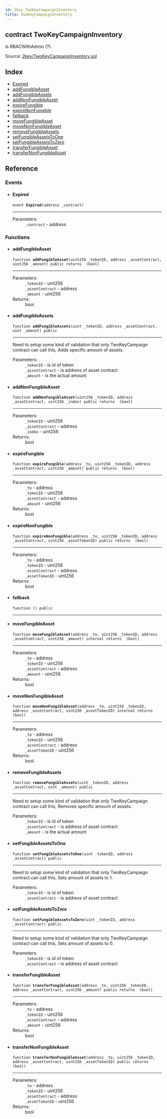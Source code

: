 ```yaml
---
id: 2key_TwoKeyCampaignInventory
title: TwoKeyCampaignInventory
---
```


<div class="contract-doc"><div class="contract"><h2 class="contract-header"><span class="contract-kind">contract</span> TwoKeyCampaignInventory</h2><p class="description">Is RBACWithAdmin (?).</p><div class="source">Source: <a href="git+https://github.com/2keynet/web3-alpha/blob/v0.0.1/contracts/2key/TwoKeyCampaignInventory.sol" target="_blank">2key/TwoKeyCampaignInventory.sol</a></div></div><div class="index"><h2>Index</h2><ul><li><a href="2key_TwoKeyCampaignInventory.html#Expired">Expired</a></li><li><a href="2key_TwoKeyCampaignInventory.html#addFungibleAsset">addFungibleAsset</a></li><li><a href="2key_TwoKeyCampaignInventory.html#addFungibleAssets">addFungibleAssets</a></li><li><a href="2key_TwoKeyCampaignInventory.html#addNonFungibleAsset">addNonFungibleAsset</a></li><li><a href="2key_TwoKeyCampaignInventory.html#expireFungible">expireFungible</a></li><li><a href="2key_TwoKeyCampaignInventory.html#expireNonFungible">expireNonFungible</a></li><li><a href="2key_TwoKeyCampaignInventory.html#">fallback</a></li><li><a href="2key_TwoKeyCampaignInventory.html#moveFungibleAsset">moveFungibleAsset</a></li><li><a href="2key_TwoKeyCampaignInventory.html#moveNonFungibleAsset">moveNonFungibleAsset</a></li><li><a href="2key_TwoKeyCampaignInventory.html#removeFungibleAssets">removeFungibleAssets</a></li><li><a href="2key_TwoKeyCampaignInventory.html#setFungibleAssetsToOne">setFungibleAssetsToOne</a></li><li><a href="2key_TwoKeyCampaignInventory.html#setFungibleAssetsToZero">setFungibleAssetsToZero</a></li><li><a href="2key_TwoKeyCampaignInventory.html#transferFungibleAsset">transferFungibleAsset</a></li><li><a href="2key_TwoKeyCampaignInventory.html#transferNonFungibleAsset">transferNonFungibleAsset</a></li></ul></div><div class="reference"><h2>Reference</h2><div class="events"><h3>Events</h3><ul><li><div class="item event"><span id="Expired" class="anchor-marker"></span><h4 class="name">Expired</h4><div class="body"><code class="signature">event <strong>Expired</strong><span>(address _contract) </span></code><hr/><dl><dt><span class="label-parameters">Parameters:</span></dt><dd><div><code>_contract</code> - address</div></dd></dl></div></div></li></ul></div><div class="functions"><h3>Functions</h3><ul><li><div class="item function"><span id="addFungibleAsset" class="anchor-marker"></span><h4 class="name">addFungibleAsset</h4><div class="body"><code class="signature">function <strong>addFungibleAsset</strong><span>(uint256 _tokenID, address _assetContract, uint256 _amount) </span><span>public </span><span>returns  (bool) </span></code><hr/><dl><dt><span class="label-parameters">Parameters:</span></dt><dd><div><code>_tokenID</code> - uint256</div><div><code>_assetContract</code> - address</div><div><code>_amount</code> - uint256</div></dd><dt><span class="label-return">Returns:</span></dt><dd>bool</dd></dl></div></div></li><li><div class="item function"><span id="addFungibleAssets" class="anchor-marker"></span><h4 class="name">addFungibleAssets</h4><div class="body"><code class="signature">function <strong>addFungibleAssets</strong><span>(uint _tokenID, address _assetContract, uint _amount) </span><span>public </span></code><hr/><div class="description"><p>Need to setup some kind of validation that only TwoKeyCampaign contract can call this, Adds specific amount of assets.</p></div><dl><dt><span class="label-parameters">Parameters:</span></dt><dd><div><code>_tokenID</code> - is id of token</div><div><code>_assetContract</code> - is address of asset contract</div><div><code>_amount</code> - is the actual amount</div></dd></dl></div></div></li><li><div class="item function"><span id="addNonFungibleAsset" class="anchor-marker"></span><h4 class="name">addNonFungibleAsset</h4><div class="body"><code class="signature">function <strong>addNonFungibleAsset</strong><span>(uint256 _tokenID, address _assetContract, uint256 _index) </span><span>public </span><span>returns  (bool) </span></code><hr/><dl><dt><span class="label-parameters">Parameters:</span></dt><dd><div><code>_tokenID</code> - uint256</div><div><code>_assetContract</code> - address</div><div><code>_index</code> - uint256</div></dd><dt><span class="label-return">Returns:</span></dt><dd>bool</dd></dl></div></div></li><li><div class="item function"><span id="expireFungible" class="anchor-marker"></span><h4 class="name">expireFungible</h4><div class="body"><code class="signature">function <strong>expireFungible</strong><span>(address _to, uint256 _tokenID, address _assetContract, uint256 _amount) </span><span>public </span><span>returns  (bool) </span></code><hr/><dl><dt><span class="label-parameters">Parameters:</span></dt><dd><div><code>_to</code> - address</div><div><code>_tokenID</code> - uint256</div><div><code>_assetContract</code> - address</div><div><code>_amount</code> - uint256</div></dd><dt><span class="label-return">Returns:</span></dt><dd>bool</dd></dl></div></div></li><li><div class="item function"><span id="expireNonFungible" class="anchor-marker"></span><h4 class="name">expireNonFungible</h4><div class="body"><code class="signature">function <strong>expireNonFungible</strong><span>(address _to, uint256 _tokenID, address _assetContract, uint256 _assetTokenID) </span><span>public </span><span>returns  (bool) </span></code><hr/><dl><dt><span class="label-parameters">Parameters:</span></dt><dd><div><code>_to</code> - address</div><div><code>_tokenID</code> - uint256</div><div><code>_assetContract</code> - address</div><div><code>_assetTokenID</code> - uint256</div></dd><dt><span class="label-return">Returns:</span></dt><dd>bool</dd></dl></div></div></li><li><div class="item function"><span id="fallback" class="anchor-marker"></span><h4 class="name">fallback</h4><div class="body"><code class="signature">function <strong></strong><span>() </span><span>public </span></code><hr/></div></div></li><li><div class="item function"><span id="moveFungibleAsset" class="anchor-marker"></span><h4 class="name">moveFungibleAsset</h4><div class="body"><code class="signature">function <strong>moveFungibleAsset</strong><span>(address _to, uint256 _tokenID, address _assetContract, uint256 _amount) </span><span>internal </span><span>returns  (bool) </span></code><hr/><dl><dt><span class="label-parameters">Parameters:</span></dt><dd><div><code>_to</code> - address</div><div><code>_tokenID</code> - uint256</div><div><code>_assetContract</code> - address</div><div><code>_amount</code> - uint256</div></dd><dt><span class="label-return">Returns:</span></dt><dd>bool</dd></dl></div></div></li><li><div class="item function"><span id="moveNonFungibleAsset" class="anchor-marker"></span><h4 class="name">moveNonFungibleAsset</h4><div class="body"><code class="signature">function <strong>moveNonFungibleAsset</strong><span>(address _to, uint256 _tokenID, address _assetContract, uint256 _assetTokenID) </span><span>internal </span><span>returns  (bool) </span></code><hr/><dl><dt><span class="label-parameters">Parameters:</span></dt><dd><div><code>_to</code> - address</div><div><code>_tokenID</code> - uint256</div><div><code>_assetContract</code> - address</div><div><code>_assetTokenID</code> - uint256</div></dd><dt><span class="label-return">Returns:</span></dt><dd>bool</dd></dl></div></div></li><li><div class="item function"><span id="removeFungibleAssets" class="anchor-marker"></span><h4 class="name">removeFungibleAssets</h4><div class="body"><code class="signature">function <strong>removeFungibleAssets</strong><span>(uint _tokenID, address _assetContract, uint _amount) </span><span>public </span></code><hr/><div class="description"><p>Need to setup some kind of validation that only TwoKeyCampaign contract can call this, Removes specific amount of assets.</p></div><dl><dt><span class="label-parameters">Parameters:</span></dt><dd><div><code>_tokenID</code> - is id of token</div><div><code>_assetContract</code> - is address of asset contract</div><div><code>_amount</code> - is the actual amount</div></dd></dl></div></div></li><li><div class="item function"><span id="setFungibleAssetsToOne" class="anchor-marker"></span><h4 class="name">setFungibleAssetsToOne</h4><div class="body"><code class="signature">function <strong>setFungibleAssetsToOne</strong><span>(uint _tokenID, address _assetContract) </span><span>public </span></code><hr/><div class="description"><p>Need to setup some kind of validation that only TwoKeyCampaign contract can call this, Sets amount of assets to 1.</p></div><dl><dt><span class="label-parameters">Parameters:</span></dt><dd><div><code>_tokenID</code> - is id of token</div><div><code>_assetContract</code> - is address of asset contract</div></dd></dl></div></div></li><li><div class="item function"><span id="setFungibleAssetsToZero" class="anchor-marker"></span><h4 class="name">setFungibleAssetsToZero</h4><div class="body"><code class="signature">function <strong>setFungibleAssetsToZero</strong><span>(uint _tokenID, address _assetContract) </span><span>public </span></code><hr/><div class="description"><p>Need to setup some kind of validation that only TwoKeyCampaign contract can call this, Sets amount of assets to 0.</p></div><dl><dt><span class="label-parameters">Parameters:</span></dt><dd><div><code>_tokenID</code> - is id of token</div><div><code>_assetContract</code> - is address of asset contract</div></dd></dl></div></div></li><li><div class="item function"><span id="transferFungibleAsset" class="anchor-marker"></span><h4 class="name">transferFungibleAsset</h4><div class="body"><code class="signature">function <strong>transferFungibleAsset</strong><span>(address _to, uint256 _tokenID, address _assetContract, uint256 _amount) </span><span>public </span><span>returns  (bool) </span></code><hr/><dl><dt><span class="label-parameters">Parameters:</span></dt><dd><div><code>_to</code> - address</div><div><code>_tokenID</code> - uint256</div><div><code>_assetContract</code> - address</div><div><code>_amount</code> - uint256</div></dd><dt><span class="label-return">Returns:</span></dt><dd>bool</dd></dl></div></div></li><li><div class="item function"><span id="transferNonFungibleAsset" class="anchor-marker"></span><h4 class="name">transferNonFungibleAsset</h4><div class="body"><code class="signature">function <strong>transferNonFungibleAsset</strong><span>(address _to, uint256 _tokenID, address _assetContract, uint256 _assetTokenID) </span><span>public </span><span>returns  (bool) </span></code><hr/><dl><dt><span class="label-parameters">Parameters:</span></dt><dd><div><code>_to</code> - address</div><div><code>_tokenID</code> - uint256</div><div><code>_assetContract</code> - address</div><div><code>_assetTokenID</code> - uint256</div></dd><dt><span class="label-return">Returns:</span></dt><dd>bool</dd></dl></div></div></li></ul></div></div></div>
